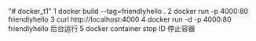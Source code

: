 "# docker_t1" 
1 docker build --tag=friendlyhello .
2 docker run -p 4000:80 friendlyhello
3 curl http://localhost:4000
4 docker run -d -p 4000:80 friendlyhello 后台运行
5 docker container stop ID 停止容器
